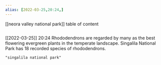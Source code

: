 ```yaml
---
alias: [2022-03-25,20:24,]
---
```

[[neora valley national park]]
table of content
```toc
```

[[2022-03-25]] 20:24
Rhododendrons are regarded by many as the best flowering evergreen plants in the temperate landscape.
Singalila National Park has 18 recorded species of rhododendrons.
```query
"singalila national park"
```